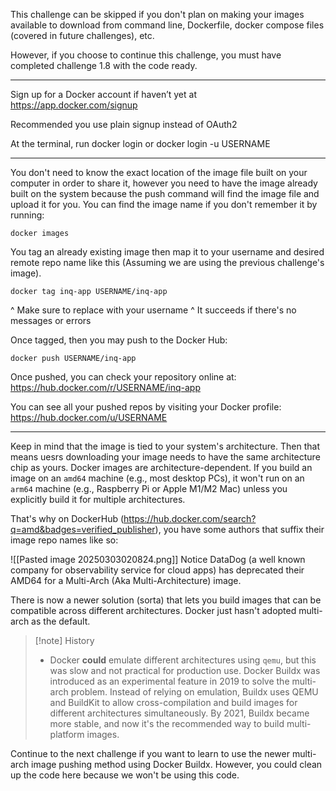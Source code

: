 This challenge can be skipped if you don't plan on making your images available to download from command line, Dockerfile, docker compose files (covered in future challenges), etc.

However, if you choose to continue this challenge, you must have completed challenge 1.8 with the code ready.

---

Sign up for a Docker account if haven’t yet at
https://app.docker.com/signup

Recommended you use plain signup instead of OAuth2

At the terminal, run docker login  or docker login -u USERNAME 

---

You don't need to know the exact location of the image file built on your computer in order to share it, however you need to have the image already built on the system because the push command will find the image file and upload it for you. You can find the image name if you don't remember it by running:
```
docker images
```

You tag an already existing image then map it to your username and desired remote repo name like this (Assuming we are using the previous challenge's image).
```
docker tag inq-app USERNAME/inq-app
```
^ Make sure to replace with your username
^ It succeeds if there's no messages or errors

Once tagged, then you may push to the Docker Hub:
```
docker push USERNAME/inq-app
```


Once pushed, you can check your repository online at:
https://hub.docker.com/r/USERNAME/inq-app

You can see all your pushed repos by visiting your Docker profile:
https://hub.docker.com/u/USERNAME

---

Keep in mind that the image is tied to your system's architecture. Then that means uesrs downloading your image needs to have the same architecture chip as yours. Docker images are architecture-dependent. If you build an image on an `amd64` machine (e.g., most desktop PCs), it won't run on an `arm64` machine (e.g., Raspberry Pi or Apple M1/M2 Mac) unless you explicitly build it for multiple architectures.

That's why on DockerHub (https://hub.docker.com/search?q=amd&badges=verified_publisher), you have some authors that suffix their image repo names like so:

![[Pasted image 20250303020824.png]]
Notice DataDog (a well known company for observability service for cloud apps) has deprecated their AMD64 for a Multi-Arch (Aka Multi-Architecture) image.

There is now a newer solution (sorta) that lets you build images that can be compatible across different architectures. Docker just hasn't adopted multi-arch as the default.

>[!note] History
>- Docker **could** emulate different architectures using `qemu`, but this was slow and not practical for production use. Docker Buildx was introduced as an experimental feature in 2019 to solve the multi-arch problem. Instead of relying on emulation, Buildx uses QEMU and BuildKit to allow cross-compilation and build images for different architectures simultaneously. By 2021, Buildx became more stable, and now it's the recommended way to build multi-platform images.

Continue to the next challenge if you want to learn to use the newer multi-arch image pushing method using Docker Buildx. However, you could clean up the code here because we won't be using this code.